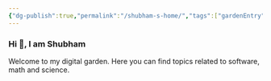 ```yaml
---
{"dg-publish":true,"permalink":"/shubham-s-home/","tags":["gardenEntry"]}
---
```


### Hi 👋, I am Shubham 

Welcome to my digital garden. 
Here you can find topics related to software, math and science. 

